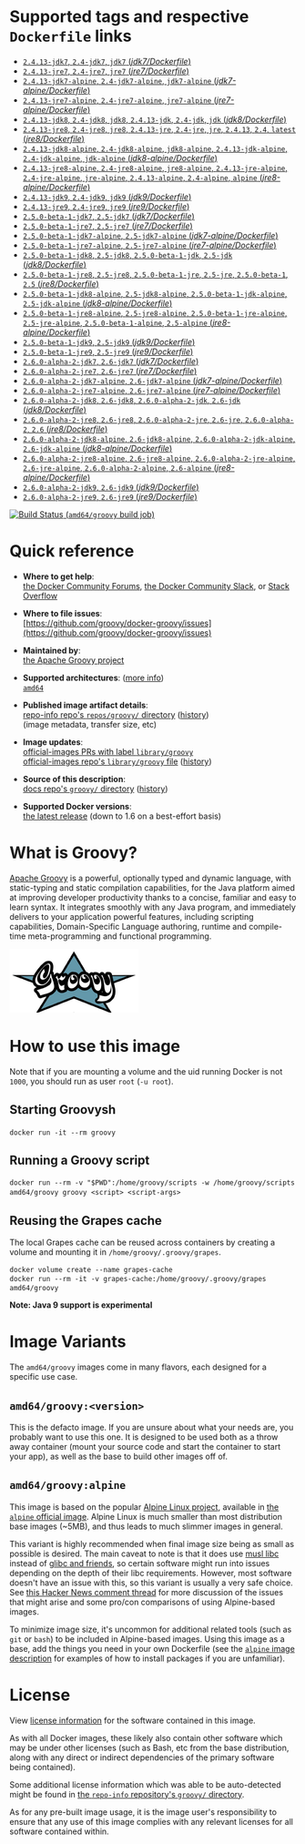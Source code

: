<!--

********************************************************************************

WARNING:

    DO NOT EDIT "groovy/README.md"

    IT IS AUTO-GENERATED

    (from the other files in "groovy/" combined with a set of templates)

********************************************************************************

-->

# Supported tags and respective `Dockerfile` links

-	[`2.4.13-jdk7`, `2.4-jdk7`, `jdk7` (*jdk7/Dockerfile*)](https://github.com/groovy/docker-groovy/blob/45626e1a95ec165f97a0c7d9c356ed6a6857bd01/jdk7/Dockerfile)
-	[`2.4.13-jre7`, `2.4-jre7`, `jre7` (*jre7/Dockerfile*)](https://github.com/groovy/docker-groovy/blob/45626e1a95ec165f97a0c7d9c356ed6a6857bd01/jre7/Dockerfile)
-	[`2.4.13-jdk7-alpine`, `2.4-jdk7-alpine`, `jdk7-alpine` (*jdk7-alpine/Dockerfile*)](https://github.com/groovy/docker-groovy/blob/45626e1a95ec165f97a0c7d9c356ed6a6857bd01/jdk7-alpine/Dockerfile)
-	[`2.4.13-jre7-alpine`, `2.4-jre7-alpine`, `jre7-alpine` (*jre7-alpine/Dockerfile*)](https://github.com/groovy/docker-groovy/blob/45626e1a95ec165f97a0c7d9c356ed6a6857bd01/jre7-alpine/Dockerfile)
-	[`2.4.13-jdk8`, `2.4-jdk8`, `jdk8`, `2.4.13-jdk`, `2.4-jdk`, `jdk` (*jdk8/Dockerfile*)](https://github.com/groovy/docker-groovy/blob/45626e1a95ec165f97a0c7d9c356ed6a6857bd01/jdk8/Dockerfile)
-	[`2.4.13-jre8`, `2.4-jre8`, `jre8`, `2.4.13-jre`, `2.4-jre`, `jre`, `2.4.13`, `2.4`, `latest` (*jre8/Dockerfile*)](https://github.com/groovy/docker-groovy/blob/45626e1a95ec165f97a0c7d9c356ed6a6857bd01/jre8/Dockerfile)
-	[`2.4.13-jdk8-alpine`, `2.4-jdk8-alpine`, `jdk8-alpine`, `2.4.13-jdk-alpine`, `2.4-jdk-alpine`, `jdk-alpine` (*jdk8-alpine/Dockerfile*)](https://github.com/groovy/docker-groovy/blob/45626e1a95ec165f97a0c7d9c356ed6a6857bd01/jdk8-alpine/Dockerfile)
-	[`2.4.13-jre8-alpine`, `2.4-jre8-alpine`, `jre8-alpine`, `2.4.13-jre-alpine`, `2.4-jre-alpine`, `jre-alpine`, `2.4.13-alpine`, `2.4-alpine`, `alpine` (*jre8-alpine/Dockerfile*)](https://github.com/groovy/docker-groovy/blob/45626e1a95ec165f97a0c7d9c356ed6a6857bd01/jre8-alpine/Dockerfile)
-	[`2.4.13-jdk9`, `2.4-jdk9`, `jdk9` (*jdk9/Dockerfile*)](https://github.com/groovy/docker-groovy/blob/45626e1a95ec165f97a0c7d9c356ed6a6857bd01/jdk9/Dockerfile)
-	[`2.4.13-jre9`, `2.4-jre9`, `jre9` (*jre9/Dockerfile*)](https://github.com/groovy/docker-groovy/blob/45626e1a95ec165f97a0c7d9c356ed6a6857bd01/jre9/Dockerfile)
-	[`2.5.0-beta-1-jdk7`, `2.5-jdk7` (*jdk7/Dockerfile*)](https://github.com/groovy/docker-groovy/blob/317b39f5766091e2046966cd4a945a07f81f0911/jdk7/Dockerfile)
-	[`2.5.0-beta-1-jre7`, `2.5-jre7` (*jre7/Dockerfile*)](https://github.com/groovy/docker-groovy/blob/317b39f5766091e2046966cd4a945a07f81f0911/jre7/Dockerfile)
-	[`2.5.0-beta-1-jdk7-alpine`, `2.5-jdk7-alpine` (*jdk7-alpine/Dockerfile*)](https://github.com/groovy/docker-groovy/blob/317b39f5766091e2046966cd4a945a07f81f0911/jdk7-alpine/Dockerfile)
-	[`2.5.0-beta-1-jre7-alpine`, `2.5-jre7-alpine` (*jre7-alpine/Dockerfile*)](https://github.com/groovy/docker-groovy/blob/317b39f5766091e2046966cd4a945a07f81f0911/jre7-alpine/Dockerfile)
-	[`2.5.0-beta-1-jdk8`, `2.5-jdk8`, `2.5.0-beta-1-jdk`, `2.5-jdk` (*jdk8/Dockerfile*)](https://github.com/groovy/docker-groovy/blob/317b39f5766091e2046966cd4a945a07f81f0911/jdk8/Dockerfile)
-	[`2.5.0-beta-1-jre8`, `2.5-jre8`, `2.5.0-beta-1-jre`, `2.5-jre`, `2.5.0-beta-1`, `2.5` (*jre8/Dockerfile*)](https://github.com/groovy/docker-groovy/blob/317b39f5766091e2046966cd4a945a07f81f0911/jre8/Dockerfile)
-	[`2.5.0-beta-1-jdk8-alpine`, `2.5-jdk8-alpine`, `2.5.0-beta-1-jdk-alpine`, `2.5-jdk-alpine` (*jdk8-alpine/Dockerfile*)](https://github.com/groovy/docker-groovy/blob/317b39f5766091e2046966cd4a945a07f81f0911/jdk8-alpine/Dockerfile)
-	[`2.5.0-beta-1-jre8-alpine`, `2.5-jre8-alpine`, `2.5.0-beta-1-jre-alpine`, `2.5-jre-alpine`, `2.5.0-beta-1-alpine`, `2.5-alpine` (*jre8-alpine/Dockerfile*)](https://github.com/groovy/docker-groovy/blob/317b39f5766091e2046966cd4a945a07f81f0911/jre8-alpine/Dockerfile)
-	[`2.5.0-beta-1-jdk9`, `2.5-jdk9` (*jdk9/Dockerfile*)](https://github.com/groovy/docker-groovy/blob/317b39f5766091e2046966cd4a945a07f81f0911/jdk9/Dockerfile)
-	[`2.5.0-beta-1-jre9`, `2.5-jre9` (*jre9/Dockerfile*)](https://github.com/groovy/docker-groovy/blob/317b39f5766091e2046966cd4a945a07f81f0911/jre9/Dockerfile)
-	[`2.6.0-alpha-2-jdk7`, `2.6-jdk7` (*jdk7/Dockerfile*)](https://github.com/groovy/docker-groovy/blob/1af782d50826f6856f5578331279ad9cbad91168/jdk7/Dockerfile)
-	[`2.6.0-alpha-2-jre7`, `2.6-jre7` (*jre7/Dockerfile*)](https://github.com/groovy/docker-groovy/blob/1af782d50826f6856f5578331279ad9cbad91168/jre7/Dockerfile)
-	[`2.6.0-alpha-2-jdk7-alpine`, `2.6-jdk7-alpine` (*jdk7-alpine/Dockerfile*)](https://github.com/groovy/docker-groovy/blob/1af782d50826f6856f5578331279ad9cbad91168/jdk7-alpine/Dockerfile)
-	[`2.6.0-alpha-2-jre7-alpine`, `2.6-jre7-alpine` (*jre7-alpine/Dockerfile*)](https://github.com/groovy/docker-groovy/blob/1af782d50826f6856f5578331279ad9cbad91168/jre7-alpine/Dockerfile)
-	[`2.6.0-alpha-2-jdk8`, `2.6-jdk8`, `2.6.0-alpha-2-jdk`, `2.6-jdk` (*jdk8/Dockerfile*)](https://github.com/groovy/docker-groovy/blob/1af782d50826f6856f5578331279ad9cbad91168/jdk8/Dockerfile)
-	[`2.6.0-alpha-2-jre8`, `2.6-jre8`, `2.6.0-alpha-2-jre`, `2.6-jre`, `2.6.0-alpha-2`, `2.6` (*jre8/Dockerfile*)](https://github.com/groovy/docker-groovy/blob/1af782d50826f6856f5578331279ad9cbad91168/jre8/Dockerfile)
-	[`2.6.0-alpha-2-jdk8-alpine`, `2.6-jdk8-alpine`, `2.6.0-alpha-2-jdk-alpine`, `2.6-jdk-alpine` (*jdk8-alpine/Dockerfile*)](https://github.com/groovy/docker-groovy/blob/1af782d50826f6856f5578331279ad9cbad91168/jdk8-alpine/Dockerfile)
-	[`2.6.0-alpha-2-jre8-alpine`, `2.6-jre8-alpine`, `2.6.0-alpha-2-jre-alpine`, `2.6-jre-alpine`, `2.6.0-alpha-2-alpine`, `2.6-alpine` (*jre8-alpine/Dockerfile*)](https://github.com/groovy/docker-groovy/blob/1af782d50826f6856f5578331279ad9cbad91168/jre8-alpine/Dockerfile)
-	[`2.6.0-alpha-2-jdk9`, `2.6-jdk9` (*jdk9/Dockerfile*)](https://github.com/groovy/docker-groovy/blob/1af782d50826f6856f5578331279ad9cbad91168/jdk9/Dockerfile)
-	[`2.6.0-alpha-2-jre9`, `2.6-jre9` (*jre9/Dockerfile*)](https://github.com/groovy/docker-groovy/blob/1af782d50826f6856f5578331279ad9cbad91168/jre9/Dockerfile)

[![Build Status](https://doi-janky.infosiftr.net/job/multiarch/job/amd64/job/groovy/badge/icon) (`amd64/groovy` build job)](https://doi-janky.infosiftr.net/job/multiarch/job/amd64/job/groovy/)

# Quick reference

-	**Where to get help**:  
	[the Docker Community Forums](https://forums.docker.com/), [the Docker Community Slack](https://blog.docker.com/2016/11/introducing-docker-community-directory-docker-community-slack/), or [Stack Overflow](https://stackoverflow.com/search?tab=newest&q=docker)

-	**Where to file issues**:  
	[https://github.com/groovy/docker-groovy/issues](https://github.com/groovy/docker-groovy/issues)

-	**Maintained by**:  
	[the Apache Groovy project](https://github.com/groovy/docker-groovy)

-	**Supported architectures**: ([more info](https://github.com/docker-library/official-images#architectures-other-than-amd64))  
	[`amd64`](https://hub.docker.com/r/amd64/groovy/)

-	**Published image artifact details**:  
	[repo-info repo's `repos/groovy/` directory](https://github.com/docker-library/repo-info/blob/master/repos/groovy) ([history](https://github.com/docker-library/repo-info/commits/master/repos/groovy))  
	(image metadata, transfer size, etc)

-	**Image updates**:  
	[official-images PRs with label `library/groovy`](https://github.com/docker-library/official-images/pulls?q=label%3Alibrary%2Fgroovy)  
	[official-images repo's `library/groovy` file](https://github.com/docker-library/official-images/blob/master/library/groovy) ([history](https://github.com/docker-library/official-images/commits/master/library/groovy))

-	**Source of this description**:  
	[docs repo's `groovy/` directory](https://github.com/docker-library/docs/tree/master/groovy) ([history](https://github.com/docker-library/docs/commits/master/groovy))

-	**Supported Docker versions**:  
	[the latest release](https://github.com/docker/docker-ce/releases/latest) (down to 1.6 on a best-effort basis)

# What is Groovy?

[Apache Groovy](http://groovy-lang.org/) is a powerful, optionally typed and dynamic language, with static-typing and static compilation capabilities, for the Java platform aimed at improving developer productivity thanks to a concise, familiar and easy to learn syntax. It integrates smoothly with any Java program, and immediately delivers to your application powerful features, including scripting capabilities, Domain-Specific Language authoring, runtime and compile-time meta-programming and functional programming.

![logo](https://raw.githubusercontent.com/docker-library/docs/bb5fc730ed18c45d86425f9fa4265d50cb795ec8/groovy/logo.png)

# How to use this image

Note that if you are mounting a volume and the uid running Docker is not `1000`, you should run as user `root` (`-u root`).

## Starting Groovysh

`docker run -it --rm groovy`

## Running a Groovy script

`docker run --rm -v "$PWD":/home/groovy/scripts -w /home/groovy/scripts amd64/groovy groovy <script> <script-args>`

## Reusing the Grapes cache

The local Grapes cache can be reused across containers by creating a volume and mounting it in `/home/groovy/.groovy/grapes`.

```console
docker volume create --name grapes-cache
docker run --rm -it -v grapes-cache:/home/groovy/.groovy/grapes amd64/groovy
```

**Note: Java 9 support is experimental**

# Image Variants

The `amd64/groovy` images come in many flavors, each designed for a specific use case.

## `amd64/groovy:<version>`

This is the defacto image. If you are unsure about what your needs are, you probably want to use this one. It is designed to be used both as a throw away container (mount your source code and start the container to start your app), as well as the base to build other images off of.

## `amd64/groovy:alpine`

This image is based on the popular [Alpine Linux project](http://alpinelinux.org), available in [the `alpine` official image](https://hub.docker.com/_/alpine). Alpine Linux is much smaller than most distribution base images (~5MB), and thus leads to much slimmer images in general.

This variant is highly recommended when final image size being as small as possible is desired. The main caveat to note is that it does use [musl libc](http://www.musl-libc.org) instead of [glibc and friends](http://www.etalabs.net/compare_libcs.html), so certain software might run into issues depending on the depth of their libc requirements. However, most software doesn't have an issue with this, so this variant is usually a very safe choice. See [this Hacker News comment thread](https://news.ycombinator.com/item?id=10782897) for more discussion of the issues that might arise and some pro/con comparisons of using Alpine-based images.

To minimize image size, it's uncommon for additional related tools (such as `git` or `bash`) to be included in Alpine-based images. Using this image as a base, add the things you need in your own Dockerfile (see the [`alpine` image description](https://hub.docker.com/_/alpine/) for examples of how to install packages if you are unfamiliar).

# License

View [license information](http://www.apache.org/licenses/LICENSE-2.0.html) for the software contained in this image.

As with all Docker images, these likely also contain other software which may be under other licenses (such as Bash, etc from the base distribution, along with any direct or indirect dependencies of the primary software being contained).

Some additional license information which was able to be auto-detected might be found in [the `repo-info` repository's `groovy/` directory](https://github.com/docker-library/repo-info/tree/master/repos/groovy).

As for any pre-built image usage, it is the image user's responsibility to ensure that any use of this image complies with any relevant licenses for all software contained within.
